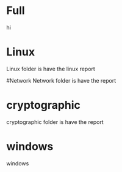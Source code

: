 # Full
hi

# Linux
Linux folder is have the linux report

#Network
Network folder is have the report

# cryptographic
cryptographic folder is have the report 

# windows
windows

